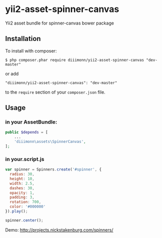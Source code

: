 # yii2-asset-spinner-canvas
Yii2 asset bundle for spinner-canvas bower package

## Installation

To install with composer:

```
$ php composer.phar require diiimonn/yii2-asset-spinner-canvas "dev-master"
```

or add

```
"diiimonn/yii2-asset-spinner-canvas": "dev-master"
```

to the ```require``` section of your `composer.json` file.

## Usage

### in your AssetBundle:
```php
public $depends = [
    ...
    'diiimonn\assets\SpinnerCanvas',
];
```
### in your.script.js

```javascript
var spinner = Spinners.create('#spinner', {
  radius: 30,
  height: 10,
  width: 2.5,
  dashes: 30,
  opacity: 1,
  padding: 3,
  rotation: 700,
  color: '#000000'
}).play();

spinner.center();
```
Demo: http://projects.nickstakenburg.com/spinners/